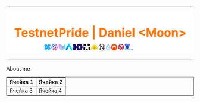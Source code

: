 ___
[![Header](https://github.com/Hacker-web-Vi/Hacker-web-Vi/blob/main/asstes/maain.png)](https://t.me/TestnetPride)
___
About me
  <table border="1">
   <tr>
    <th>Ячейка 1</th>
    <th>Ячейка 2</th>
   </tr>
   <tr>
    <td>Ячейка 3</td>
    <td>Ячейка 4</td>
  </tr>
 </table> 
